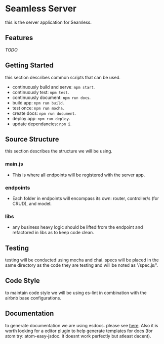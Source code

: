 # Seamless Server
this is the server application for Seamless.


## Features
  *TODO*


## Getting Started
this section describes common scripts that can be used.

  - continuously build and serve: `npm start`.
  - continuously test: `npm test`.
  - continuously document: `npm run docs`.
  - build app: `npm run build`.
  - test once: `npm run mocha`.
  - create docs: `npm run document`.
  - deploy app: `npm run deploy`.
  - update dependancies: `npm i`.


## Source Structure
this section describes the structure we will be using.

### main.js
  - This is where all endpoints will be registered with the server app.

### endpoints
  - Each folder in endpoints will encompass its own:
    router, controller/s (for CRUD), and model.

### libs
  - any business heavy logic should be lifted from the endpoint
    and refactored in libs as to keep code clean.


## Testing
testing will be conducted using mocha and chai. specs will be placed in the
same directory as the code they are testing and will be noted as '/spec.js/'.


## Code Style
to maintain code style we will be using es-lint in combination with
the airbnb base configurations.


## Documentation
to generate documentation we are using esdocs. please see
[here](https://esdoc.org/tutorial.html). Also it is worth looking for a editor
plugin to help generate templates for docs (for atom try: atom-easy-jsdoc. it
doesnt work perfectly but atleast decent).
